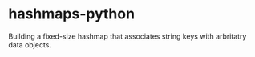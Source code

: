 # hashmaps-python

Building a fixed-size hashmap that associates string keys with arbritatry data objects.
